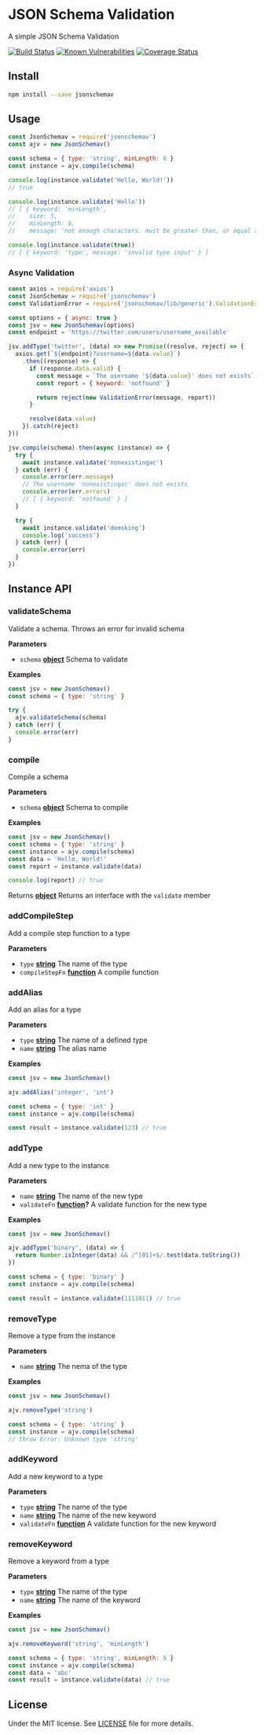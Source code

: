 # JSON Schema Validation

A simple JSON Schema Validation

[![Build Status](https://travis-ci.org/demsking/jsonschemav.svg?branch=master)](https://travis-ci.org/demsking/jsonschemav) [![Known Vulnerabilities](https://snyk.io/test/github/demsking/jsonschemav/badge.svg)](https://snyk.io/test/github/demsking/jsonschemav) [![Coverage Status](https://coveralls.io/repos/github/demsking/jsonschemav/badge.svg?branch=master)](https://coveralls.io/github/demsking/jsonschemav?branch=master)

## Install

```sh
npm install --save jsonschemav
```

## Usage

```javascript
const JsonSchemav = require('jsonschemav')
const ajv = new JsonSchemav()

const schema = { type: 'string', minLength: 6 }
const instance = ajv.compile(schema)

console.log(instance.validate('Hello, World!'))
// true

console.log(instance.validate('Hello'))
// [ { keyword: 'minLength',
//    size: 5,
//    minLength: 6,
//    message: 'not enough characters. must be greater than, or equal to, 6' } ]

console.log(instance.validate(true)) 
// [ { keyword: 'type', message: 'invalid type input' } ]
```

### Async Validation

```javascript
const axios = require('axios')
const JsonSchemav = require('jsonschemav')
const ValidationError = require('jsonschemav/lib/generic').ValidationError

const options = { async: true }
const jsv = new JsonSchemav(options)
const endpoint = 'https://twitter.com/users/username_available'

jsv.addType('twitter', (data) => new Promise((resolve, reject) => {
  axios.get(`${endpoint}?username=${data.value}`)
    .then((response) => {
      if (response.data.valid) {
        const message = `The username '${data.value}' does not exists`
        const report = { keyword: 'notfound' }

        return reject(new ValidationError(message, report))
      }

      resolve(data.value)
    }).catch(reject)
}))

jsv.compile(schema).then(async (instance) => {
  try {
    await instance.validate('nonexistingac')
  } catch (err) {
    console.error(err.message)
    // The username 'nonexistingac' does not exists
    console.error(err.errors)
    // [ { keyword: 'notfound' } ]
  }

  try {
    await instance.validate('demsking')
    console.log('success')
  } catch (err) {
    console.error(err)
  }
})
```

## Instance API

<!-- Generated by documentation.js. Update this documentation by updating the source code. -->

### validateSchema

Validate a schema. Throws an error for invalid schema

**Parameters**

-   `schema` **[object](https://developer.mozilla.org/en-US/docs/Web/JavaScript/Reference/Global_Objects/Object)** Schema to validate

**Examples**

```javascript
const jsv = new JsonSchemav()
const schema = { type: 'string' }

try {
  ajv.validateSchema(schema)
} catch (err) {
  console.error(err)
}
```

### compile

Compile a schema

**Parameters**

-   `schema` **[object](https://developer.mozilla.org/en-US/docs/Web/JavaScript/Reference/Global_Objects/Object)** Schema to compile

**Examples**

```javascript
const jsv = new JsonSchemav()
const schema = { type: 'string' }
const instance = ajv.compile(schema)
const data = 'Hello, World!'
const report = instance.validate(data)

console.log(report) // true
```

Returns **[object](https://developer.mozilla.org/en-US/docs/Web/JavaScript/Reference/Global_Objects/Object)** Returns an interface with the `validate` member

### addCompileStep

Add a compile step function to a type

**Parameters**

-   `type` **[string](https://developer.mozilla.org/en-US/docs/Web/JavaScript/Reference/Global_Objects/String)** The name of the type
-   `compileStepFn` **[function](https://developer.mozilla.org/en-US/docs/Web/JavaScript/Reference/Statements/function)** A compile function

### addAlias

Add an alias for a type

**Parameters**

-   `type` **[string](https://developer.mozilla.org/en-US/docs/Web/JavaScript/Reference/Global_Objects/String)** The name of a defined type
-   `name` **[string](https://developer.mozilla.org/en-US/docs/Web/JavaScript/Reference/Global_Objects/String)** The alias name

**Examples**

```javascript
const jsv = new JsonSchemav()

ajv.addAlias('integer', 'int')

const schema = { type: 'int' }
const instance = ajv.compile(schema)

const result = instance.validate(123) // true
```

### addType

Add a new type to the instance

**Parameters**

-   `name` **[string](https://developer.mozilla.org/en-US/docs/Web/JavaScript/Reference/Global_Objects/String)** The name of the new type
-   `validateFn` **[function](https://developer.mozilla.org/en-US/docs/Web/JavaScript/Reference/Statements/function)?** A validate function for the new type

**Examples**

```javascript
const jsv = new JsonSchemav()

ajv.addType('binary', (data) => {
  return Number.isInteger(data) && /^[01]+$/.test(data.toString())
})

const schema = { type: 'binary' }
const instance = ajv.compile(schema)

const result = instance.validate(1111011) // true
```

### removeType

Remove a type from the instance

**Parameters**

-   `name` **[string](https://developer.mozilla.org/en-US/docs/Web/JavaScript/Reference/Global_Objects/String)** The nema of the type

**Examples**

```javascript
const jsv = new JsonSchemav()

ajv.removeType('string')

const schema = { type: 'string' }
const instance = ajv.compile(schema)
// throw Error: Unknown type 'string'
```

### addKeyword

Add a new keyword to a type

**Parameters**

-   `type` **[string](https://developer.mozilla.org/en-US/docs/Web/JavaScript/Reference/Global_Objects/String)** The name of the type
-   `name` **[string](https://developer.mozilla.org/en-US/docs/Web/JavaScript/Reference/Global_Objects/String)** The name of the new keyword
-   `validateFn` **[function](https://developer.mozilla.org/en-US/docs/Web/JavaScript/Reference/Statements/function)** A validate function for the new keyword

### removeKeyword

Remove a keyword from a type

**Parameters**

-   `type` **[string](https://developer.mozilla.org/en-US/docs/Web/JavaScript/Reference/Global_Objects/String)** The name of the type
-   `name` **[string](https://developer.mozilla.org/en-US/docs/Web/JavaScript/Reference/Global_Objects/String)** The name of the keyword

**Examples**

```javascript
const jsv = new JsonSchemav()

ajv.removeKeyword('string', 'minLength')

const schema = { type: 'string', minLength: 5 }
const instance = ajv.compile(schema)
const data = 'abc'
const result = instance.validate(data) // true
```

## License

Under the MIT license. See [LICENSE](https://github.com/demsking/jsonschemav/blob/master/LICENSE) file for more details.
